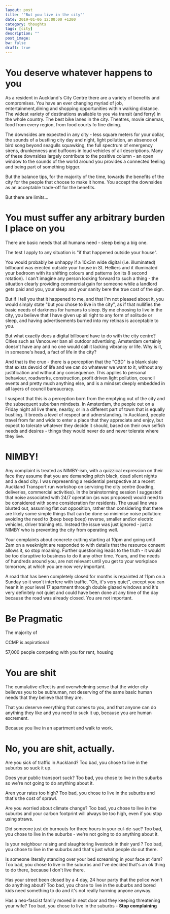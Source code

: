 ```yaml
---
layout: post
title: '"But you live in the city"'
date: 2019-01-06 12:00:00 +1200
category: thoughts
tags: [city]
description: ""
post_image:
bw: false
draft: true
---
```


# You deserve whatever happens to you

As a resident in Auckland's City Centre there are a variety of benefits and compromises. You have an ever changing myriad of job, entertainment,dining and shopping opportunities within walking distance. The widest variety of destinations available to you via transit (and ferry) in the whole country. The best bike lanes in the city. Theatres, movie cinemas, food from every region, from food courts fo fine dining. 

The downsides are expected in any city - less square meters for your dollar, the sounds of a bustling city day and night, light pollution, an absence of bird song beyond seagulls squawking, the full spectrum of emergency sirens, drunkenness and buffoons in loud vehicles of all descriptions. Many of these downsides largely contribute to the positive column - an open window to the sounds of the world around you provides a connected feeling and being part of something bigger. 

But the balance tips, for the majority of the time, towards the benefits of the city for the people that choose to make it home. You accept the downsides as an acceptable trade-off for the benefits.

But there are limits...

# You must suffer any arbitrary burden I place on you

There are basic needs that all humans need - sleep being a big one.

The test I apply to any situation is "if that happened outside your house".

You would probably be unhappy if a 10x3m wide digital (i.e. illuminated) billboard was erected outside your house in St. Helliers and it illuminated your bedroom with its shifting colours and patterns (on its 8 second rotation). I can't imagine any person looking forward to such a thing - the situation clearly providing commercial gain for someone while a landlord gets paid and you, your sleep and your sanity bere the true cost of the sign.

But if I tell you that it happened to me, and that I'm not pleased about it, you would simply state "but you chose to live in the city", as if that nullifies the basic needs of darkness for humans to sleep. By me choosing to live in the city, you believe that I have given up all right to any form of solitude or sleep, and having advertisements burned into my retinas is acceptable to you.

But what exactly does a digital billboard have to do with the city centre? Cities such as Vancouver ban all outdoor advertising, Amsterdam certainly doesn't have any and no one would call it lacking vibrancy or life. Why is it, in someone's head, a fact of life in the city?

And that is the crux - there is a perception that the "CBD" is a blank slate that exists devoid of life and we can do whatever we want *to* it, without any justification and without any consequence. This applies to personal behaviour, roadworks, construction, profit driven light pollution, council events and pretty much anything else, and is a mindset deeply embedded in all layers of council bureaucracy.

I suspect that this is a perception born from the emptying out of the city and the subsequent suburban mindsets. In Amsterdam, the people out on a Friday night all live there, nearby, or in a different part of town that is equally bustling. It breeds a level of respect and udnerstanding. In Auckland, people travel from far and wide to enter a place that they appreciate and enjoy, but expect to tolerate whatever they decide it should, based on their own selfish needs and desires - things they would never do and never tolerate where they live.

# NIMBY!

Any complaint is treated as NIMBY-ism, with a quizzical expression on their face they assume that you are demanding pitch black, dead silent nights and a dead city. I was representing a residential perspective at a recent Auckland Transport run workshop on servicing the city centre (loading, deliveries, commercial activities). In the brainstorming session I suggested that noise associated with 24/7 operation (as was proposed) would need to be considered with some consideration for residents. The usual line was blurted out, assuming flat out opposition, rather than considering that there are likely some simple things that can be done so minimise noise pollution: avoiding the need to (beep beep beep) reverse, smaller and\or electric vehicles, driver training etc. Instead the issue was just ignored - just a NIMBY who is preventing the city from operating well.

Your complaints about concrete cutting starting at 10pm and going until 2am on a weeknight are responded to with details that the resource consent allows it, so stop moaning. Further questioning leads to the truth - it would be too disruptive to business to do it any other time. Yours, and the needs of hundreds around you, are not relevant until you get to your workplace tomorrow, at which you are now very important.

A road that has been completely closed for months is repainted at 11pm on a Sunday so it won't interfere with traffic. "Oh, it's very quiet", except you can hear it in your level 17 apartment through double glazed windows and it's very definitely not quiet and could have been done at any time of the day because the road was already closed. You are not important.

# Be Pragmatic

The majority of 

CCMP is aspirational



57,000 people competing with you for rent, housing

# You are shit

The cumulative effect is and overwhelming sense that the wider city believes you to be subhuman, not deserving of the same basic human needs that they believe that they are.

That you deserve everything that comes to you, and that anyone can do anything they like and you need to suck it up, because you are human excrement.

Because you live in an apartment and walk to work.

# No, you are shit, actually.

Are you sick of traffic in Auckland? Too bad, you chose to live in the suburbs so suck it up.

Does your public transport suck? Too bad, you chose to live in the suburbs so we're not going to do anything about it.

Aren your rates too high? Too bad, you chose to live in the suburbs and that's the cost of sprawl.

Are you worried about climate change? Too bad, you chose to live in the suburbs and your carbon footprint will always be too high, even if you stop using straws.

Did someone just do burnouts for three hours in your cul-de-sac? Too bad, you chose to live in the suburbs - we're not going to do anything about it.

Is your neighbour raising and slaughtering livestock in their yard ? Too bad, you chose to live in the suburbs and that's just what people do out there.

Is someone literally standing over your bed screaming in your face at 4am? Too bad, you chose to live in the suburbs and I've decided that's an ok thing to do there, because I don't live there.

Has your street been closed by a 4 day, 24 hour party that the police won't do anything about? Too bad, you chose to live in the suburbs and bored kids need something to do and it's not really harming anyone anyway.

Has a neo-fascist family moved in next door and they keeping threatening your wife? Too bad, you chose to live in the suburbs - **Stop complaining**